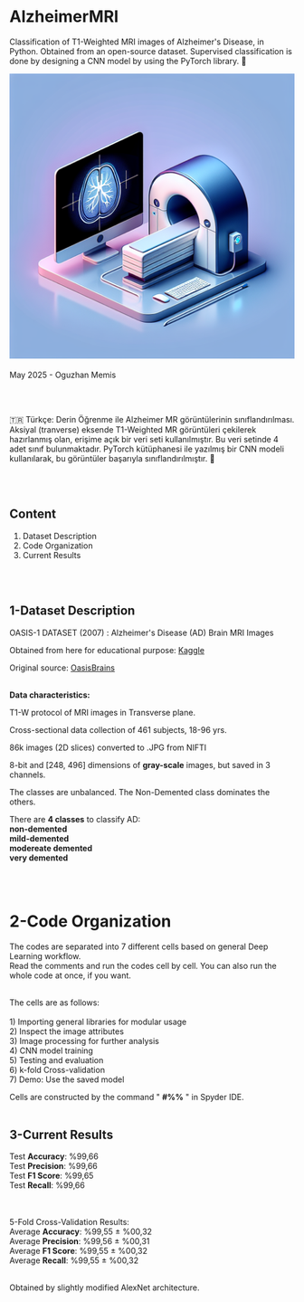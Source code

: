 # AlzheimerMRI
 Classification of T1-Weighted MRI images of Alzheimer's Disease, in Python. Obtained from an open-source dataset. Supervised classification is done by designing a CNN model by using the PyTorch library. :x_ray:
<br>

![Alt text](medical-imaging-logo.png)
<br><br>
May 2025 - Oguzhan Memis

<br><br>

:tr: Türkçe: Derin Öğrenme ile Alzheimer MR görüntülerinin sınıflandırılması. Aksiyal (tranverse) eksende T1-Weighted MR görüntüleri çekilerek hazırlanmış olan, erişime açık bir veri seti kullanılmıştır. Bu veri setinde 4 adet sınıf bulunmaktadır. PyTorch kütüphanesi ile yazılmış bir CNN modeli kullanılarak, bu görüntüler başarıyla sınıflandırılmıştır. :x_ray:

<br><br>

## Content
1) Dataset Description
2) Code Organization
3) Current Results


<br><br>



## 1-Dataset Description

 OASIS-1 DATASET (2007) : Alzheimer's Disease (AD) Brain MRI Images <br>

 Obtained from here for educational purpose: 
 [Kaggle](https://www.kaggle.com/datasets/ninadaithal/imagesoasis) <br>

 Original source: [OasisBrains](https://sites.wustl.edu/oasisbrains/home/oasis-1/) <br><br>


**Data characteristics:** 

 T1-W protocol of MRI images in Transverse plane. <br>
    
 Cross-sectional data collection of 461 subjects, 18-96 yrs. <br>
    
 86k images (2D slices) converted to .JPG from NIFTI <br>
    
 8-bit and [248, 496] dimensions of **gray-scale** images, but saved in 3 channels. <br>

 The classes are unbalanced. The Non-Demented class dominates the others. <br>
    
 There are **4 classes** to classify AD: <br>
                                        **non-demented** <br>
                                        **mild-demented** <br>
                                        **modereate demented** <br>
                                        **very demented** <br>

<br><br>

# 2-Code Organization

 The codes are separated into 7 different cells based on general Deep Learning workflow. <br>
 Read the comments and run the codes cell by cell. You can also run the whole code at once, if you want. <br><br>
    
    
   The cells are as follows: <br><br>
        1) Importing general libraries for modular usage <br>
        2) Inspect the image attributes <br>
        3) Image processing for further analysis <br>
        4) CNN model training <br>
        5) Testing and evaluation <br>
        6) k-fold Cross-validation <br>
        7) Demo: Use the saved model <br>


Cells are constructed by the command " **#%%** " in Spyder IDE. <br><br>


## 3-Current Results

 Test **Accuracy**: %99,66 <br>
 Test **Precision**: %99,66 <br>
 Test **F1 Score**: %99,65 <br>
 Test **Recall**: %99,66 

 <br><br>
 5-Fold Cross-Validation Results: <br>
 Average **Accuracy**: %99,55 ± %00,32 <br>
 Average **Precision**: %99,56 ± %00,31 <br>
 Average **F1 Score**: %99,55 ± %00,32 <br> 
 Average **Recall**: %99,55 ± %00,32 <br>


<br>
 Obtained by slightly modified AlexNet architecture.


